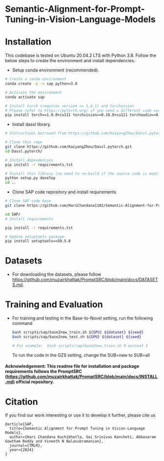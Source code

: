 # Semantic-Alignment-for-Prompt-Tuning-in-Vision-Language-Models

# Installation

This codebase is tested on Ubuntu 20.04.2 LTS with Python 3.8. Follow the below steps to create the environment and install dependencies.

* Setup conda environment (recommended).
```bash
# Create a conda environment
conda create -y -n sap python=3.8

# Activate the environment
conda activate sap

# Install torch (requires version >= 1.8.1) and torchvision
# Please refer to https://pytorch.org/ if you need a different cuda version
pip install torch==1.9.0+cu111 torchvision==0.10.0+cu111 torchaudio==0.9.0 -f https://download.pytorch.org/whl/torch_stable.html
```

* Install dassl library.
```bash
# Instructions borrowed from https://github.com/KaiyangZhou/Dassl.pytorch#installation

# Clone this repo
git clone https://github.com/KaiyangZhou/Dassl.pytorch.git
cd Dassl.pytorch/

# Install dependencies
pip install -r requirements.txt

# Install this library (no need to re-build if the source code is modified)
python setup.py develop
cd ..
```

* Clone SAP code repository and install requirements
```bash
# Clone SAP code base
git clone https://github.com/HariChandana1102/Semantic-Alignment-for-Prompt-Tuning-in-Vision-Language-Models.git

cd SAP/
# Install requirements

pip install -r requirements.txt

# Update setuptools package 
pip install setuptools==59.5.0
```
# Datasets
* For downloading the datasets, please follow https://github.com/muzairkhattak/PromptSRC/blob/main/docs/DATASETS.md.


# Training and Evaluation
* For training and testing in the Base-to-Novel setting, run the following command
  ```bash
  bash scripts/sap/base2new_train.sh ${GPU} ${dataset} ${seed}
  bash scripts/sap/base2new_test.sh ${GPU} ${dataset} ${seed}

  # For example:  bash scripts/sap/base2new_train.sh 0 eurosat 1
  ```
  To run the code in the GZS setting, change the SUB=new to SUB=all

#### Acknowledgement: This readme file for installation and package requirements follows the PromptSRC (https://github.com/muzairkhattak/PromptSRC/blob/main/docs/INSTALL.md) official repository.

# Citation
If you find our work interesting or use it to develop it further, please cite us
```
@article{SAP,
  title={Semantic Alignment for Prompt Tuning in Vision-Language Models},
  author={Hari Chandana Kuchibhotla, Sai Srinivas Kancheti, Abbavaram Gowtham Reddy and Vineeth N Balasubramanian},
  journal={TMLR},
  year={2024}
}
```
